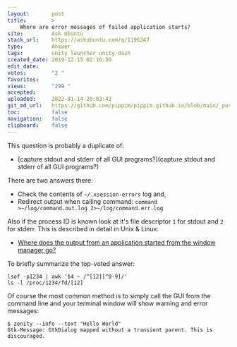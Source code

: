 ```yaml
---
layout:       post
title:        >
    Where are error messages of failed application starts?
site:         Ask Ubuntu
stack_url:    https://askubuntu.com/q/1196247
type:         Answer
tags:         unity launcher unity-dash
created_date: 2019-12-15 02:16:50
edit_date:    
votes:        "2 "
favorites:    
views:        "299 "
accepted:     
uploaded:     2022-01-14 20:03:42
git_md_url:   https://github.com/pippim/pippim.github.io/blob/main/_posts/2019/2019-12-15-Where-are-error-messages-of-failed-application-starts^.md
toc:          false
navigation:   false
clipboard:    false
---
```


This question is probably a duplicate of:

- [capture stdout and stderr of all GUI programs?](capture stdout and stderr of all GUI programs?)

There are two answers there:

- Check the contents of `~/.xsession-errors` log and,
- Redirect output when calling command: `command >~/log/command.out.log 2>~/log/command.err.log`

Also if the process ID is known look at it's file descriptor `1` for stdout and `2` for stderr. This is described in detail in Unix & Linux:

- [Where does the output from an application started from the window manager go?][1]

To briefly summarize the top-voted answer:

``` 
lsof -p1234 | awk '$4 ~ /^[12][^0-9]/'
ls -l /proc/1234/fd/[12]

```

Of course the most common method is to simply call the GUI from the command line and your terminal window will show warning and error messages:

``` 
$ zenity --info --text "Hello World"
Gtk-Message: GtkDialog mapped without a transient parent. This is discouraged.

```



  [1]: https://unix.stackexchange.com/questions/86698/where-does-the-output-from-an-application-started-from-the-window-manager-go
